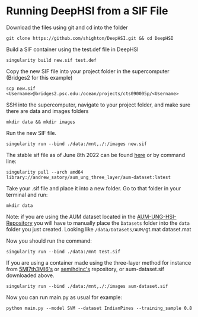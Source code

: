 # Running DeepHSI from a SIF File

Download the files using git and cd into the folder
```
git clone https://github.com/shighton/DeepHSI.git && cd DeepHSI
```

Build a SIF container using the test.def file in DeepHSI
```
singularity build new.sif test.def
```

Copy the new SIF file into your project folder in the supercomputer (Bridges2 for this example)
```
scp new.sif <Username>@bridges2.psc.edu:/ocean/projects/cts090005p/<Username>
```

SSH into the supercomputer, navigate to your project folder, and make sure there are data and images folders
```
mkdir data && mkdir images
```

Run the new SIF file.
```
singularity run --bind ./data:/mnt,./:/images new.sif
```

The stable sif file as of June 8th 2022 can be found [here](https://cloud.sylabs.io/library/andrew_satory/aum_ung_three_layer/aum-dataset) or by command line:
```
singularity pull --arch amd64 library://andrew_satory/aum_ung_three_layer/aum-dataset:latest
```

Take your .sif file and place it into a new folder. Go to that folder in your terminal and run:
```
mkdir data
```

Note: if you are using the AUM dataset located in the [AUM-UNG-HSI-Repository](https://github.com/Fennrii/AUM-UNG-HSI-Repository) you will have to manually place the `Datasets` folder into the `data` folder you just created. Looking like `/data/Datasets/AUM/`gt.mat dataset.mat

Now you should run the command:
```
singularity run --bind ./data:/mnt test.sif
```

If you are using a container made using the three-layer method for instance from [5MI7th3MI6's](https://github.com/5MI7th3MI6/DeepHyperX-aum-dataset_combined-threeLayer) or [semihdinc's](https://github.com/semihdinc/DeepHyperX) repository, or aum-dataset.sif downloaded above.
```
singularity run --bind ./data:/mnt,./:/images aum-dataset.sif
```

Now you can run main.py as usual for example: 
```
python main.py --model SVM --dataset IndianPines --training_sample 0.8
```

